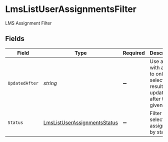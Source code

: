 # LmsListUserAssignmentsFilter

LMS Assignment Filter


## Fields

| Field                                                                                 | Type                                                                                  | Required                                                                              | Description                                                                           | Example                                                                               |
| ------------------------------------------------------------------------------------- | ------------------------------------------------------------------------------------- | ------------------------------------------------------------------------------------- | ------------------------------------------------------------------------------------- | ------------------------------------------------------------------------------------- |
| `UpdatedAfter`                                                                        | *string*                                                                              | :heavy_minus_sign:                                                                    | Use a string with a date to only select results updated after that given date         | 2020-01-01T00:00:00.000Z                                                              |
| `Status`                                                                              | [LmsListUserAssignmentsStatus](../../Models/Requests/LmsListUserAssignmentsStatus.md) | :heavy_minus_sign:                                                                    | Filter to select assignment by status                                                 |                                                                                       |